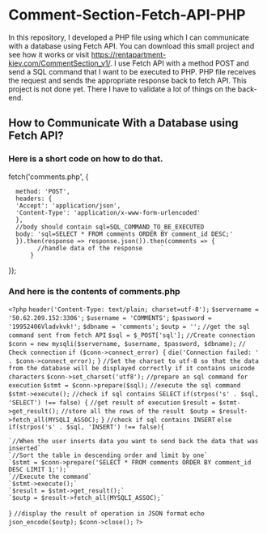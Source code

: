 # Comment-Section-Fetch-API-PHP
In this repository, I developed a PHP file using which I can communicate with a database using Fetch API. You can download this small project and see how it works or visit https://rentapartment-kiev.com/CommentSection_v1/. I use Fetch API with a method POST and send a SQL command that I want to be executed to PHP. PHP file receives the request and sends the appropriate response back to fetch API. This project is not done yet. There I have to validate a lot of things on the back-end.

## How to Communicate With a Database using Fetch API?

### Here is a short code on how to do that.

fetch('comments.php', {

      method: 'POST',
      headers: {
      'Accept': 'application/json',
      'Content-Type': 'application/x-www-form-urlencoded'
      },
      //body should contain sql=SQL_COMMAND_TO_BE_EXECUTED
      body: 'sql=SELECT * FROM comments ORDER BY comment_id DESC;'
      }).then(response => response.json()).then(comments => {
            //handle data of the response     `
          }
});

### And here is the contents of comments.php

`<?php`
`header('Content-Type: text/plain; charset=utf-8');`
`$servername = '50.62.209.152:3306';`
`$username = 'COMMENTS';`
`$password = '19952406Vladvkvk!';`
`$dbname = 'comments';`
`$outp = '';`
`//get the sql command sent from fetch API`
`$sql = $_POST['sql'];`
`//Create connection`
`$conn = new mysqli($servername, $username, $password, $dbname);`
`// Check connection`
`if ($conn->connect_error) {`
    `die('Connection failed: ' . $conn->connect_error);`
`}`
`//Set the charset to utf-8 so that the data from the database will be displayed correctly if it contains unicode characters`
`$conn->set_charset('utf8');`
`//prepare an sql command for execution`
`$stmt = $conn->prepare($sql);`
`//execute the sql command`
`$stmt->execute();`
`//check if sql contains SELECT`
`if(strpos('s' . $sql, 'SELECT') !== false) {`
	`//get result of execution`
	`$result = $stmt->get_result();`
	`//store all the rows of the result `
	`$outp = $result->fetch_all(MYSQLI_ASSOC);`
`}`
`//check if sql contains INSERT`
`else if(strpos('s' . $sql, 'INSERT') !== false){`
	
	`//When the user inserts data you want to send back the data that was inserted`
	`//Sort the table in descending order and limit by one`
	`$stmt = $conn->prepare('SELECT * FROM comments ORDER BY comment_id DESC LIMIT 1;');`
	`//Execute the command`
	`$stmt->execute();`
	`$result = $stmt->get_result();`
	`$outp = $result->fetch_all(MYSQLI_ASSOC);`
`}`
`//display the result of operation in JSON format`
`echo json_encode($outp);`
`$conn->close();`
`?>`
